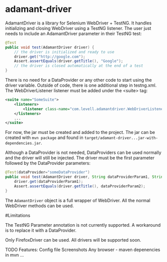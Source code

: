 # adamant-driver

AdamantDriver is a library for Selenium WebDriver + TestNG. It handles initializing and closing WebDriver using a TestNG listener. The user just needs to include an AdamantDriver parameter in their TestNG test:

```JAVA
@Test
public void test(AdamantDriver driver) {
    // the driver is initialized and ready to use
    driver.get("http://google.com");
    Assert.assertEquals(driver.getTitle(), "Google");
    // the driver is closed automatically at the end of a test
}
```

There is no need for a DataProvider or any other code to start using the driver variable. Outside of code, there is one additional step in testng.xml. The WebDriverListener listener must be added under the &lt;suite&gt; tag:

```XML
<suite name="SomeSuite">
	<listeners>
		<listener class-name="com.levell.adamantdriver.WebDriverListener" />
	</listeners>
	...
</suite>
```

For now, the jar must be created and added to the project. The jar can be created with ```mvn package``` and found in ```target/adamant-driver...jar-with-dependencies.jar```.

Although a DataProvider is not needed, DataProviders can be used normally and the driver will still be injected. The driver must be the first parameter followed by the DataProvider parameters:

```JAVA
@Test(dataProvider="someDataProvider")
public void test(AdamantDriver driver, String dataProviderParam1, String dataProviderParam2) {
    driver.get(dataProviderParam1);
    Assert.assertEquals(driver.getTitle(), dataProviderParam2);
}
```

The ```AdamantDriver``` object is a full wrapper of WebDriver. All the normal WebDriver methods can be used.

#Limitations

The TestNG Parameter annotation is not currently supported. A workaround is to replace it with a DataProvider.

Only FirefoxDriver can be used. All drivers will be supported soon.


TODO Features:
Config file
Screenshots
Any browser - maven depenencies in mvn
...
